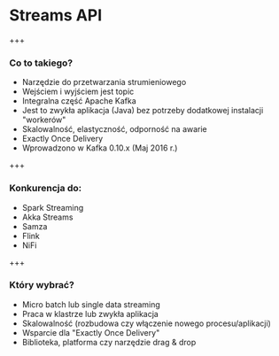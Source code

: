 
# Streams API

+++
### Co to takiego?
* Narzędzie do przetwarzania strumieniowego
* Wejściem i wyjściem jest topic
* Integralna część Apache Kafka
* Jest to zwykła aplikacja (Java) bez potrzeby dodatkowej instalacji "workerów"
* Skalowalność, elastyczność, odporność na awarie
* Exactly Once Delivery
* Wprowadzono w Kafka 0.10.x (Maj 2016 r.)



+++
### Konkurencja do:
* Spark Streaming
* Akka Streams
* Samza
* Flink
* NiFi



+++
### Który wybrać?
* Micro batch lub single data streaming
* Praca w klastrze lub zwykła aplikacja
* Skalowalność (rozbudowa czy włączenie nowego procesu/aplikacji)
* Wsparcie dla "Exactly Once Delivery"
* Biblioteka, platforma czy narzędzie drag & drop
